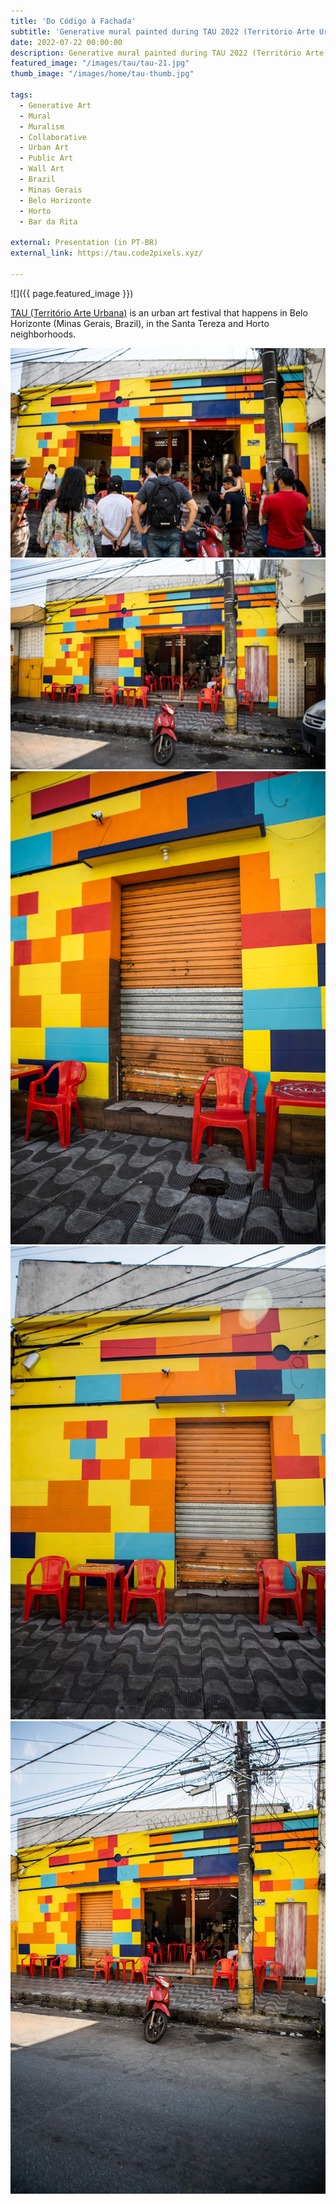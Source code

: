 ```yaml
---
title: 'Do Código à Fachada'
subtitle: 'Generative mural painted during TAU 2022 (Território Arte Urbana)'
date: 2022-07-22 00:00:00
description: Generative mural painted during TAU 2022 (Território Arte Urbana). 
featured_image: "/images/tau/tau-21.jpg"
thumb_image: "/images/home/tau-thumb.jpg"

tags:
  - Generative Art
  - Mural
  - Muralism
  - Collaborative
  - Urban Art
  - Public Art
  - Wall Art
  - Brazil
  - Minas Gerais
  - Belo Horizonte
  - Horto
  - Bar da Rita

external: Presentation (in PT-BR)
external_link: https://tau.code2pixels.xyz/

---
```


![]({{ page.featured_image }})

<a href="https://territorioarteurbana.com.br/" target="_blank">TAU (Território Arte Urbana)</a> is an urban art festival that happens in Belo Horizonte (Minas Gerais, Brazil), in the Santa Tereza and Horto neighborhoods.

<div class="gallery" data-columns="2">
	<img src="/images/tau/tau-01.jpg" title="Bar da Rita - 31/07/2022 - Photo by Luiza Palhares" alt="Bar da Rita - 31/07/2022 - Photo by Luiza Palhares">
	<img src="/images/tau/tau-22.jpg" title="Bar da Rita - 31/07/2022 - Photo by Luiza Palhares" alt="Bar da Rita - 31/07/2022 - Photo by Luiza Palhares">
</div>

<div class="gallery" data-columns="1">
	<img src="/images/tau/tau-19.jpg" title="Bar da Rita - 31/07/2022 - Photo by Luiza Palhares" alt="Bar da Rita - 31/07/2022 - Photo by Luiza Palhares">
</div>

<div class="gallery" data-columns="2">
	<img src="/images/tau/tau-20.jpg" title="Bar da Rita - 31/07/2022 - Photo by Luiza Palhares" alt="Bar da Rita - 31/07/2022 - Photo by Luiza Palhares">
	<img src="/images/tau/tau-23.jpg" title="Bar da Rita - 31/07/2022 - Photo by Luiza Palhares" alt="Bar da Rita - 31/07/2022 - Photo by Luiza Palhares">
</div>
